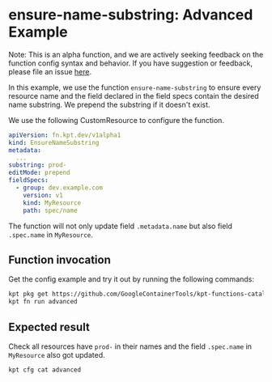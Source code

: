 # ensure-name-substring: Advanced Example

Note: This is an alpha function, and we are actively seeking feedback on the
function config syntax and behavior. If you have suggestion or feedback, please
file an issue [here](https://github.com/GoogleContainerTools/kpt/issues/new/choose).

In this example, we use the function `ensure-name-substring` to ensure every
resource name and the field declared in the field specs contain the desired name
substring. We prepend the substring if it doesn't exist.

We use the following CustomResource to configure the function.

```yaml
apiVersion: fn.kpt.dev/v1alpha1
kind: EnsureNameSubstring
metadata:
  ...
substring: prod-
editMode: prepend
fieldSpecs:
  - group: dev.example.com
    version: v1
    kind: MyResource
    path: spec/name
```

The function will not only update field `.metadata.name` but also field
`.spec.name` in `MyResource`.

## Function invocation

Get the config example and try it out by running the following commands:

<!-- @getAndRunPkg @test -->
```sh
kpt pkg get https://github.com/GoogleContainerTools/kpt-functions-catalog.git/examples/ensure-name-substring/advanced .
kpt fn run advanced
```

## Expected result

Check all resources have `prod-` in their names and the field `.spec.name` in
`MyResource` also got updated.

```sh
kpt cfg cat advanced
```

